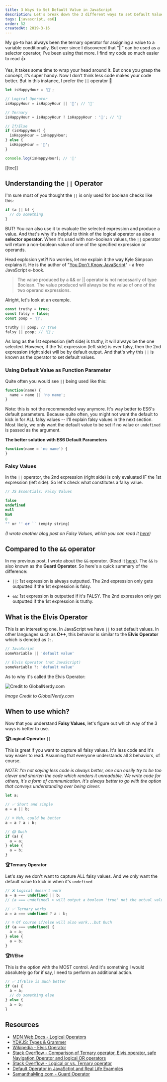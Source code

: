 ```yaml
---
title: 3 Ways to Set Default Value in JavaScript
description: Let's break down the 3 different ways to set Default Values using  logical operator, ternary, and if/else...
tags: [javascript, es6]
order: 52
createdAt: 2019-3-16
---
```


My go-to has always been the ternary operator for assigning a value to a variable conditionally. But ever since I discovered that “||” can be used as a selector operator, I’ve been using that more. I find my code so much easier to read 👍

Yes, it takes some time to wrap your head around it. But once you grasp the concept, it’s super handy. Now I don’t think less code makes your code better. But in this instance, I prefer the `||` operator 🤩

```javascript
let isHappyHour = '🍺';

// Logical Operator
isHappyHour = isHappyHour || '🍵'; // '🍺'

// Ternary
isHappyHour = isHappyHour ? isHappyHour : '🍵'; // '🍺'

// If/Else
if (isHappyHour) {
  isHappyHour = isHappyHour;
} else {
  isHappyHour = '🍵';
}

console.log(isHappyHour); // '🍺'
```

[[toc]]

## Understanding the `||` Operator

I'm sure most of you thought the `||` is only used for boolean checks like this:

```javascript
if (a || b) {
  // do something
}
```

BUT! You can also use it to evaluate the selected expression and produce a value. And that's why it's helpful to think of the logical operator as also a **selector operator**. When it's used with non-boolean values, the `||` operator will return a non-boolean value of one of the specified expression or operands.

Head explosion yet?! No worries, let me explain it the way Kyle Simpson explains it. He is the author of "[You Don't Know JavaScript](https://github.com/getify/You-Dont-Know-JS/blob/f0d591b6502c080b92e18fc470432af8144db610/types%20%26%20grammar/ch4.md#operators--and-)" - a free JavaScript e-book.

> The value produced by a && or || operator is not necessarily of type Boolean. The value produced will always be the value of one of the two operand expressions.

Alright, let's look at an example.

```javascript
const truthy = true;
const falsy = false;
const poop = '💩';

truthy || poop; // true
falsy || poop; // '💩';
```

As long as the 1st expression (left side) is truthy, it will always be the one selected. However, if the 1st expression (left side) is ever falsy, then the 2nd expression (right side) will be by default output. And that's why this `||` is known as the operator to set default values.

### Using Default Value as Function Parameter

Quite often you would see `||` being used like this:

```javascript
function(name) {
  name = name || 'no name';
}
```

Note: this is not the recommended way anymore. It's way better to ES6's default parameters. Because quite often, you might not want the default to kick in for ALL falsy values -- I'll explain falsy values in the next section. Most likely, we only want the default value to be set if no value or `undefined` is passed as the argument.

**The better solution with ES6 Default Parameters**

```javascript
function(name = 'no name') {
}
```

### Falsy Values

In the `||` operator, the 2nd expression (right side) is only evaluated IF the 1st expression (left side). So let's check what constitutes a falsy value.

```javascript
// JS Essentials: Falsy Values

false
undefined
null
NaN
0
"" or '' or `` (empty string)
```

_(I wrote another blog post on Falsy Values, which you can read it [here](https://www.samanthaming.com/tidbits/25-js-essentials-falsy-values))_

## Compared to the `&&` operator

In my previous post, I wrote about the `&&` operator. (Read it [here](https://medium.com/@samanthaming/prevent-object-retrieval-typeerror-with-74ea0a58437f)). The `&&` is also known as the **Guard Operator**. So here's a quick summary of the difference:

- `||`: 1st expression is always outputted. The 2nd expression only gets outputted if the 1st expression is falsy.

- `&&`: 1st expression is outputted if it's FALSY. The 2nd expression only get outputted if the 1st expression is truthy.

## What is the Elvis Operator

This is an interesting one. In JavaScript we have `||` to set default values. In other languages such as **C++**, this behavior is similar to the **Elvis Operator** which is denoted as `?:`.

```javascript
// JavaScript
someVariable || 'default value'

// Elvis Operator (not JavaScript)
someVariable ?: 'default value'
```

As to why it's called the Elvis Operator:

![Credit to GlobalNerdy.com](https://thepracticaldev.s3.amazonaws.com/i/7itmzmaoim6awjmqop4k.jpg)

_Image Credit to GlobalNerdy.com_

## When to use which?

Now that you understand **Falsy Values**, let's figure out which way of the 3 ways is better to use.

**🏆Logical Operator `||`**

This is great if you want to capture all falsy values. It's less code and it's way easier to read. Assuming that everyone understands all 3 behaviors, of course.

_NOTE: I'm not saying less code is always better, one can easily try to be too clever and shorten the code which renders it unreadable. We write code for others, it's a form of communication. It's always better to go with the option that conveys understanding over being clever._

```javascript
let a;

// ✅ Short and simple
a = a || b;

// ☹️ Meh, could be better
a = a ? a : b;

// 😱 Ouch
if (a) {
  a = a;
} else {
  a = b;
}
```

**🏆Ternary Operator**

Let's say we don't want to capture ALL falsy values. And we only want the default value to kick in when it's `undefined`

```javascript
// ❌ Logical doesn't work
a = a === undefined || b;
// (a === undefined) > will output a boolean 'true' not the actual value

// ✅ Ternary works
a = a === undefined ? a : b;

// ☹️ Of course if/else will also work...but Ouch
if (a === undefined) {
  a = a;
} else {
  a = b;
}
```

**🏆If/Else**

This is the option with the MOST control. And it's something I would absolutely go for if say, I need to perform an additional action.

```javascript
// ✅ If/Else is much better
if (a) {
  a = a;
  // do something else
} else {
  a = b;
}
```

## Resources

- [MDN Web Docs - Logical Operators](https://developer.mozilla.org/en-US/docs/Web/JavaScript/)
- [YDKJS: Types & Grammer](https://github.com/getify/You-Dont-Know-JS/blob/f0d591b6502c080b92e18fc470432af8144db610/types%20%26%20grammar/ch4.md)
- [Wikipedia - Elvis Operator](https://en.wikipedia.org/wiki/Elvis_operator)
- [Stack Overflow - Comparison of Ternary operator, Elvis operator, safe Navigation Operator and logical OR operators](https://stackoverflow.com/questions/44046927/comparison-of-ternary-operator-elvis-operator-safe-navigation-operator-and-log)
- [Stack Overflow - Logical or vs. Ternary operator](https://stackoverflow.com/questions/42026158/precedence-logical-or-vs-ternary-operator)
- [Default Operator in JavaSctipt and Real Life Examples](https://zzz.buzz/2016/01/10/default-operator-in-javascript-and-real-life-examples/)
- [SamanthaMing.com - Guard Operator](https://www.samanthaming.com/tidbits/51-prevent-object-retrieval-type-error-with-guard-operator)

